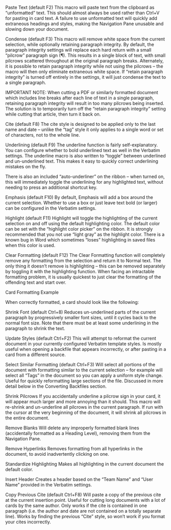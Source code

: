 

Paste Text (default F2)
This macro will paste text from the clipboard as “unformatted” text. This should almost always be used rather than Ctrl+V for pasting in card text. A failure to use unformatted text will quickly add extraneous headings and styles, making the Navigation Pane unusable and slowing down your document.

Condense (default F3)
This macro will remove white space from the current selection, while optionally retaining paragraph integrity. By default, the paragraph integrity settings will replace each hard return with a small “pilcrow” paragraph sign (¶). This results in a single block of text, with small pilcrows scattered throughout at the original paragraph breaks. Alternately, it is possible to retain paragraph integrity while not using the pilcrows – the macro will then only eliminate extraneous white space. If “retain paragraph integrity” is turned off entirely in the settings, it will just condense the text to a single paragraph.

IMPORTANT NOTE: When cutting a PDF or similarly formatted document which includes line breaks after each line of text in a single paragraph, retaining paragraph integrity will result in too many pilcrows being inserted. The solution is to temporarily turn off the “retain paragraph integrity” setting while cutting that article, then turn it back on.

Cite (default F8)
The cite style is designed to be applied only to the last name and date – unlike the “tag” style it only applies to a single word or set of characters, not to the whole line.

Underlining (default F9)
The underline function is fairly self-explanatory. You can configure whether to bold underlined text as well in the Verbatim settings. The underline macro is also written to “toggle” between underlined and un-underlined text. This makes it easy to quickly correct underlining mistakes on the fly.

There is also an included “auto-underliner” on the ribbon – when turned on, this will immediately toggle the underlining for any highlighted text, without needing to press an additional shortcut key.

Emphasis (default F10)
By default, Emphasis will add a box around the current selection. Whether to use a box or just leave text bold (or larger) can be configured in the Verbatim settings.

Highlight (default F11)
Highlight will toggle the highlighting of the current selection on and off using the default highlighting color. The default color can be set with the “highlight color picker” on the ribbon. It is strongly recommended that you not use “light gray” as the highlight color. There is a known bug in Word which sometimes “loses” highlighting in saved files when this color is used.

Clear Formatting (default F12)
The Clear Formatting function will completely remove any formatting from the selection and return it to Normal text. The only thing it doesn’t remove is highlighting – this can be removed separately by toggling it with the highlighting function. When facing an intractable formatting problem, it is usually quickest to just clear the formatting of the offending text and start over.

Card Formatting Example

When correctly formatted, a card should look like the following:


Shrink Font (default Ctrl+8)
Reduces un-underlined parts of the current paragraph by progressively smaller font sizes, until it cycles back to the normal font size. Note that there must be at least some underlining in the paragraph to shrink the text.

Update Styles (default Ctrl+F2)
This will attempt to reformat the current document in your currently configured Verbatim template styles. Is mostly useful when opening a backfile that appears incorrectly, or after pasting in a card from a different source.

Select Similar Formatting (default Ctrl+F3)
Will select all portions of the document with formatting similar to the current selection – for example will select all “Tags” in the document so you can apply a uniform style change. Useful for quickly reformatting large sections of the file. Discussed in more detail below in the Converting Backfiles section.

Shrink Pilcrows
If you accidentally underline a pilcrow sign in your card, it will appear much larger and more annoying than it should. This macro will re-shrink and un-underline all pilcrows in the current paragraph. If run with the cursor at the very beginning of the document, it will shrink all pilcrows in the entire document.

Remove Blanks
Will delete any improperly formatted blank lines (accidentally formatted as a Heading Level), removing them from the Navigation Pane.

Remove Hyperlinks
Removes formatting from all hyperlinks in the document, to avoid inadvertently clicking on one.

Standardize Highlighting
Makes all highlighting in the current document the default color.

Insert Header
Creates a header based on the “Team Name” and “User Name” provided in the Verbatim settings.

Copy Previous Cite (default Ctrl+F8)
Will paste a copy of the previous cite at the current insertion point. Useful for cutting long documents with a lot of cards by the same author. Only works if the cite is contained in one paragraph (i.e. the author and date are not contained on a totally separate line). Works by finding the previous “Cite” style, so won’t work if you format your cites incorrectly.
